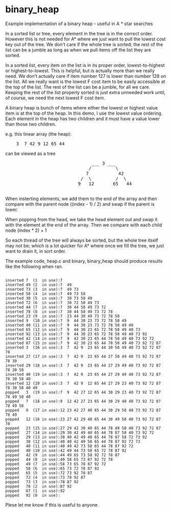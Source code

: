 binary_heap
===========

Example implementation of a binary heap - useful in A * star searches

In a sorted list or tree, every element in the tree is in the correct order.
However this is not needed for A* where we just want to pull the lowest cost
key out of the tree. We don't care if the whole tree is sorted; the rest of
the list can be a jumble as long as when we pull items off the list they are
sorted.


In a sorted list, every item on the list is in its proper order, lowest-to-highest or highest-to-lowest. This is helpful, but is actually more than we really need. We don’t actually care if item number 127 is lower than number 128 on the list. All we really want is the lowest F cost item to be easily accessible at the top of the list. The rest of the list can be a jumble, for all we care. Keeping the rest of the list properly sorted is just extra unneeded work until, of course, we need the next lowest F cost item.

A binary heap is bunch of items where either the lowest or highest value item is at 
the top of the heap. In this demo, I use the lowest value ordering. Each element in
the heap has two children and it must have a value lower than those two children.

e.g. this linear array (the heap):

<pre>
    3  7 42 9 12 65 44
</pre>

can be viewed as a tree

<pre>
                                ___ 3 ___
                               /         \
                              7           42 
                            /  \         /  \
                           9   12       65   44

</pre>

When insterting elements, we add them to the end of the array and then compare
with the parent node ((index - 1) / 2) and swap if the parent is lower.

When popping from the head, we take the head element out and swap it with the
element at the end of the array. Then we compare with each child node (index * 2) + 1

So each thread of the tree will always be sorted, but the whole tree itself may not
be; which is a lot quicker for A* where once we fill the tree, we just want to drain
it, in sort order.

The example code, heap.c and binary, binary_heap should produce results like the 
following when ran.

<code>
inserted 7  (1  in use):7  
inserted 49 (2  in use):7  49 
inserted 73 (3  in use):7  49 73 
inserted 58 (4  in use):7  49 73 58 
inserted 30 (5  in use):7  30 73 58 49 
inserted 72 (6  in use):7  30 72 58 49 73 
inserted 44 (7  in use):7  30 44 58 49 73 72 
inserted 78 (8  in use):7  30 44 58 49 73 72 78 
inserted 23 (9  in use):7  23 44 30 49 73 72 78 58 
inserted 9  (10 in use):7  9  44 30 23 73 72 78 58 49 
inserted 40 (11 in use):7  9  44 30 23 73 72 78 58 49 40 
inserted 65 (12 in use):7  9  44 30 23 65 72 78 58 49 40 73 
inserted 92 (13 in use):7  9  44 30 23 65 72 78 58 49 40 73 92 
inserted 42 (14 in use):7  9  42 30 23 65 44 78 58 49 40 73 92 72 
inserted 87 (15 in use):7  9  42 30 23 65 44 78 58 49 40 73 92 72 87 
inserted 3  (16 in use):3  7  42 9  23 65 44 30 58 49 40 73 92 72 87 78 
inserted 27 (17 in use):3  7  42 9  23 65 44 27 58 49 40 73 92 72 87 78 30 
inserted 29 (18 in use):3  7  42 9  23 65 44 27 29 49 40 73 92 72 87 78 30 58 
inserted 40 (19 in use):3  7  42 9  23 65 44 27 29 49 40 73 92 72 87 78 30 58 40 
inserted 12 (20 in use):3  7  42 9  12 65 44 27 29 23 40 73 92 72 87 78 30 58 40 49 
popped   3  (19 in use):7  9  42 27 12 65 44 30 29 23 40 73 92 72 87 78 49 58 40 
popped   7  (18 in use):9  12 42 27 23 65 44 30 29 40 40 73 92 72 87 78 49 58 
popped   9  (17 in use):12 23 42 27 40 65 44 30 29 58 40 73 92 72 87 78 49 
popped   12 (16 in use):23 27 42 29 40 65 44 30 49 58 40 73 92 72 87 78 
popped   23 (15 in use):27 29 42 30 40 65 44 78 49 58 40 73 92 72 87 
popped   27 (14 in use):29 30 42 49 40 65 44 78 87 58 40 73 92 72 
popped   29 (13 in use):30 40 42 49 40 65 44 78 87 58 72 73 92 
popped   30 (12 in use):40 40 42 49 58 65 44 78 87 92 72 73 
popped   40 (11 in use):40 49 42 73 58 65 44 78 87 92 72 
popped   40 (10 in use):42 49 44 73 58 65 72 78 87 92 
popped   42 (9  in use):44 49 65 73 58 92 72 78 87 
popped   44 (8  in use):49 58 65 73 87 92 72 78 
popped   49 (7  in use):58 73 65 78 87 92 72 
popped   58 (6  in use):65 73 72 78 87 92 
popped   65 (5  in use):72 73 92 78 87 
popped   72 (4  in use):73 78 92 87 
popped   73 (3  in use):78 87 92 
popped   78 (2  in use):87 92 
popped   87 (1  in use):92 
popped   92 (0  in use):
</code>

Plese let me know if this is useful to anyone.
